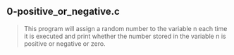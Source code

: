 ## 0-positive_or_negative.c
> This program will assign a random number to the variable n each time it is executed and print whether the number stored in the variable n is positive or negative or zero.
